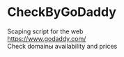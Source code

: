 # CheckByGoDaddy

Scaping script for the web <br>
https://www.godaddy.com/ <br>
Check domainы availability and prices 
